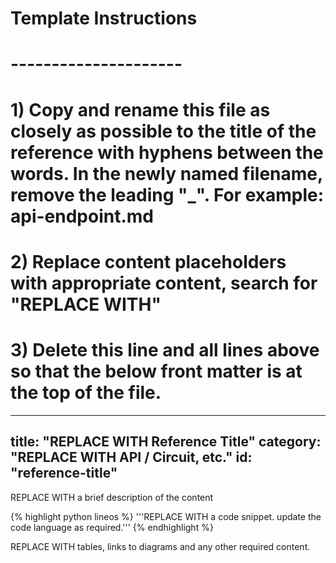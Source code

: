 # Template Instructions
# ---------------------
# 1) Copy and rename this file as closely as possible to the title of the reference with hyphens between the words. In the newly named filename, remove the leading "_". For example: api-endpoint.md
# 2) Replace content placeholders with appropriate content, search for "REPLACE WITH"
# 3) Delete this line and all lines above so that the below front matter is at the top of the file.
---
title: "REPLACE WITH Reference Title"
category: "REPLACE WITH API / Circuit, etc."
id: "reference-title"
---

REPLACE WITH a brief description of the content 

{% highlight python lineos %}
    '''REPLACE WITH a code snippet. update the code language as required.'''
{% endhighlight %}

REPLACE WITH tables, links to diagrams and any other required content. 
